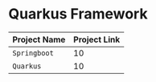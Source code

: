 # Quarkus Framework
| Project Name  | Project Link |
| :--- | :--- |
| `Springboot`  | 10  |
| `Quarkus`  | 10  |